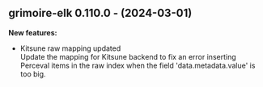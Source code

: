 ## grimoire-elk 0.110.0 - (2024-03-01)

**New features:**

 * Kitsune raw mapping updated\
   Update the mapping for Kitsune backend to fix an error inserting
   Perceval items in the raw index when the field 'data.metadata.value'
   is too big.

